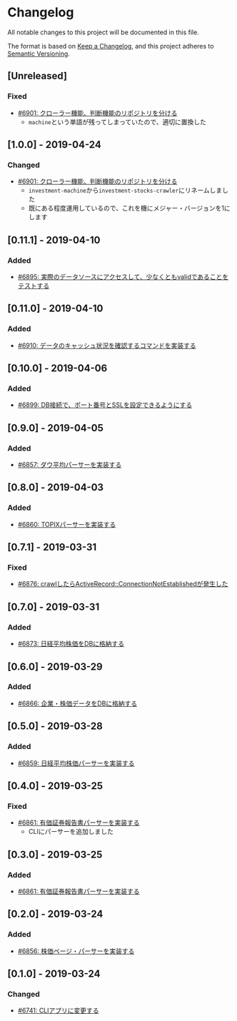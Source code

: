 # Changelog

All notable changes to this project will be documented in this file.

The format is based on [Keep a Changelog](https://keepachangelog.com/en/1.0.0/),
and this project adheres to [Semantic Versioning](https://semver.org/spec/v2.0.0.html).

## [Unreleased]

### Fixed

- [#6901: クローラー機能、判断機能のリポジトリを分ける](https://redmine.u6k.me/issues/6901)
    - `machine`という単語が残ってしまっていたので、適切に置換した

## [1.0.0] - 2019-04-24

### Changed

- [#6901: クローラー機能、判断機能のリポジトリを分ける](https://redmine.u6k.me/issues/6901)
    - `investment-machine`から`investment-stocks-crawler`にリネームしました
    - 既にある程度運用しているので、これを機にメジャー・バージョンを1にします

## [0.11.1] - 2019-04-10

### Added

- [#6895: 実際のデータソースにアクセスして、少なくともvalidであることをテストする](https://redmine.u6k.me/issues/6895)

## [0.11.0] - 2019-04-10

### Added

- [#6910: データのキャッシュ状況を確認するコマンドを実装する](https://redmine.u6k.me/issues/6910)

## [0.10.0] - 2019-04-06

### Added

- [#6899: DB接続で、ポート番号とSSLを設定できるようにする](https://redmine.u6k.me/issues/6899)

## [0.9.0] - 2019-04-05

### Added

- [#6857: ダウ平均パーサーを実装する](https://redmine.u6k.me/issues/6857)

## [0.8.0] - 2019-04-03

### Added

- [#6860: TOPIXパーサーを実装する](https://redmine.u6k.me/issues/6860)

## [0.7.1] - 2019-03-31

### Fixed

- [#6876: crawlしたらActiveRecord::ConnectionNotEstablishedが発生した](https://redmine.u6k.me/issues/6876)

## [0.7.0] - 2019-03-31

### Added

- [#6873: 日経平均株価をDBに格納する](https://redmine.u6k.me/issues/6873)

## [0.6.0] - 2019-03-29

### Added

- [#6866: 企業・株価データをDBに格納する](https://redmine.u6k.me/issues/6866)

## [0.5.0] - 2019-03-28

### Added

- [#6859: 日経平均株価パーサーを実装する](https://redmine.u6k.me/issues/6859)

## [0.4.0] - 2019-03-25

### Fixed

- [#6861: 有価証券報告書パーサーを実装する](https://redmine.u6k.me/issues/6861)
    - CLIにパーサーを追加しました

## [0.3.0] - 2019-03-25

### Added

- [#6861: 有価証券報告書パーサーを実装する](https://redmine.u6k.me/issues/6861)

## [0.2.0] - 2019-03-24

### Added

- [#6856: 株価ページ・パーサーを実装する](https://redmine.u6k.me/issues/6856)

## [0.1.0] - 2019-03-24

### Changed

- [#6741: CLIアプリに変更する](https://redmine.u6k.me/issues/6741)
